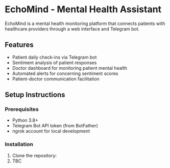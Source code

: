 # EchoMind - Mental Health Assistant

EchoMind is a mental health monitoring platform that connects patients with healthcare providers through a web interface and Telegram bot.

## Features

- Patient daily check-ins via Telegram bot
- Sentiment analysis of patient responses
- Doctor dashboard for monitoring patient mental health
- Automated alerts for concerning sentiment scores
- Patient-doctor communication facilitation

## Setup Instructions

### Prerequisites

- Python 3.8+
- Telegram Bot API token (from BotFather)
- ngrok account for local development

### Installation

1. Clone the repository:
2. TBC
